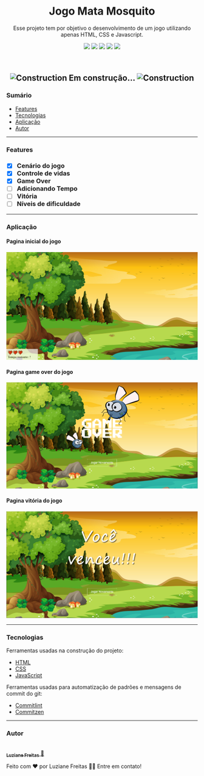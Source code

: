 <h1 align="center">Jogo Mata Mosquito</h1>

<p align="center">Esse projeto tem por objetivo o desenvolvimento de um jogo utilizando apenas HTML, CSS e Javascript.</p>

<!-- Badges HTML CSS JAVASCRIPT COMMITLINT COMMITZEN -->
<p align="center">
<img src="https://img.shields.io/static/v1?label=H&message=HTML&color=important">
<img src="https://img.shields.io/static/v1?label=CSS&message=CSS&color=informational">
<img src="https://img.shields.io/static/v1?label=JS&message=JavaScript&color=yellow">
<img src="https://img.shields.io/static/v1?label=build&message=commitlint&color=success">
<img src="https://img.shields.io/static/v1?label=build&message=commitzen&color=success">
</p>

<br/>

<!-- Status do projeto -->
<h2 align="center"><img width="30" src="https://emojis.slackmojis.com/emojis/images/1450319442/16/construction.gif?1450319442" alt="Construction"> Em construção...  <img width="30" src="https://emojis.slackmojis.com/emojis/images/1450319442/16/construction.gif?1450319442" alt="Construction"></h2> 

<!-- Tabela de conteúdos -->

<h3> Sumário </h3>

- [Features](#id01)
- [Tecnologias](#id02)
- [Aplicação](#id03)
- [Autor](#id04)

---

<!-- Features -->
<h3>Features <a name="id01"></a><h3>

- [x] Cenário do jogo
- [x] Controle de vidas
- [x] Game Over
- [ ] Adicionando Tempo
- [ ] Vitória
- [ ] Níveis de dificuldade

---

<!-- Demonstração da aplicação -->
<h3>Aplicação<a name="id03"></a></h3>

<h4>Pagina inicial do jogo<h4>
  
<img alt="MataMosquito" title="#MataMosquito" src="./imagens/readme-mata-mosquito.PNG" />
  
<h4>Pagina game over do jogo<h4>
  
<img alt="MataMosquito" title="#Game-Over" src="./imagens/readme-game-over.PNG" />

<h4>Pagina vitória do jogo<h4>
  
<img alt="MataMosquito" title="#Vitoria" src="./imagens/readme-vitoria.PNG" />

---

<!-- Tecnologias utilizadas -->
<h3>Tecnologias <a name="id02"></a></h3>

Ferramentas usadas na construção do projeto:

- [HTML](https://www.w3schools.com/html/default.asp)
- [CSS](https://www.w3schools.com/css/)
- [JavaScript](https://www.w3schools.com/js/default.asp)

Ferramentas usadas para automatização de padrões e mensagens de commit do git:

- [Commitlint](https://github.com/conventional-changelog/commitlint#config)
- [Commitzen](https://github.com/leoforfree/cz-customizable)

---

<!-- Contribuição -->
<!-- Autor -->
<h3>Autor <a name="id04"></a></h3>
<a href="https://www.linkedin.com/in/freitasluziane/">
 <img style="border-radius: 50%;" src="https://media-exp1.licdn.com/dms/image/C4E03AQFaEiShCu-eRA/profile-displayphoto-shrink_400_400/0/1573643682843?e=1615420800&v=beta&t=gQqV-Cv1KRqvuBw95px12swxY5j6qJdOjGIUzuV2dvQ" width="100px;" alt=""/>
 <br />
 <sub><b>Luziane Freitas</b></sub>
</a> 
<a href="https://www.linkedin.com/in/freitasluziane/" title="LuzianeFreitas">🚀</a>

Feito com ❤️ por Luziane Freitas 👋🏽 Entre em contato!
<!-- Licença -->
